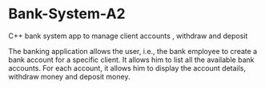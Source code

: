 # Bank-System-A2
C++ bank system app to manage client accounts , withdraw and deposit

The banking application allows the user, i.e., the
bank employee to create a bank account for a specific client. It allows him to list all the available
bank accounts. For each account, it allows him to display the account details, withdraw money and
deposit money.

